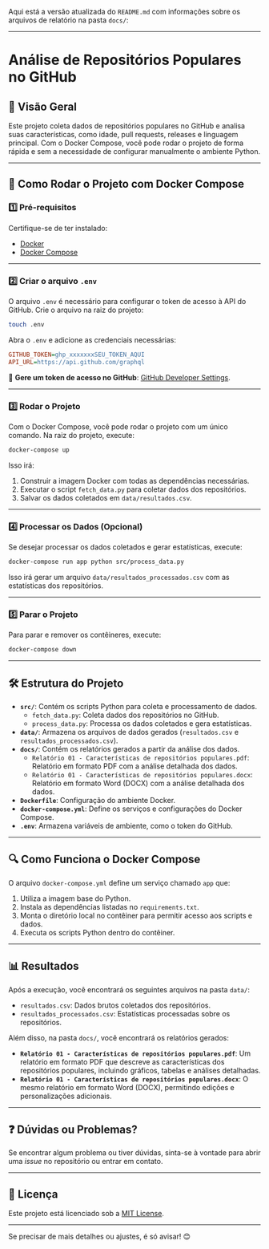 Aqui está a versão atualizada do `README.md` com informações sobre os arquivos de relatório na pasta `docs/`:

---

# Análise de Repositórios Populares no GitHub

## 📌 Visão Geral
Este projeto coleta dados de repositórios populares no GitHub e analisa suas características, como idade, pull requests, releases e linguagem principal. Com o Docker Compose, você pode rodar o projeto de forma rápida e sem a necessidade de configurar manualmente o ambiente Python.

---

## 🐳 Como Rodar o Projeto com Docker Compose

### **1️⃣ Pré-requisitos**
Certifique-se de ter instalado:
- [Docker](https://docs.docker.com/get-docker/)
- [Docker Compose](https://docs.docker.com/compose/install/)

---

### **2️⃣ Criar o arquivo `.env`**
O arquivo `.env` é necessário para configurar o token de acesso à API do GitHub. Crie o arquivo na raiz do projeto:

```sh
touch .env
```

Abra o `.env` e adicione as credenciais necessárias:
```ini
GITHUB_TOKEN=ghp_xxxxxxxSEU_TOKEN_AQUI
API_URL=https://api.github.com/graphql
```

🔹 **Gere um token de acesso no GitHub**: [GitHub Developer Settings](https://github.com/settings/tokens).

---

### **3️⃣ Rodar o Projeto**
Com o Docker Compose, você pode rodar o projeto com um único comando. Na raiz do projeto, execute:

```sh
docker-compose up
```

Isso irá:
1. Construir a imagem Docker com todas as dependências necessárias.
2. Executar o script `fetch_data.py` para coletar dados dos repositórios.
3. Salvar os dados coletados em `data/resultados.csv`.

---

### **4️⃣ Processar os Dados (Opcional)**
Se desejar processar os dados coletados e gerar estatísticas, execute:

```sh
docker-compose run app python src/process_data.py
```

Isso irá gerar um arquivo `data/resultados_processados.csv` com as estatísticas dos repositórios.

---

### **5️⃣ Parar o Projeto**
Para parar e remover os contêineres, execute:

```sh
docker-compose down
```

---

## 🛠️ Estrutura do Projeto
- **`src/`**: Contém os scripts Python para coleta e processamento de dados.
  - `fetch_data.py`: Coleta dados dos repositórios no GitHub.
  - `process_data.py`: Processa os dados coletados e gera estatísticas.
- **`data/`**: Armazena os arquivos de dados gerados (`resultados.csv` e `resultados_processados.csv`).
- **`docs/`**: Contém os relatórios gerados a partir da análise dos dados.
  - `Relatório 01 - Características de repositórios populares.pdf`: Relatório em formato PDF com a análise detalhada dos dados.
  - `Relatório 01 - Características de repositórios populares.docx`: Relatório em formato Word (DOCX) com a análise detalhada dos dados.
- **`Dockerfile`**: Configuração do ambiente Docker.
- **`docker-compose.yml`**: Define os serviços e configurações do Docker Compose.
- **`.env`**: Armazena variáveis de ambiente, como o token do GitHub.

---

## 🔍 Como Funciona o Docker Compose
O arquivo `docker-compose.yml` define um serviço chamado `app` que:
1. Utiliza a imagem base do Python.
2. Instala as dependências listadas no `requirements.txt`.
3. Monta o diretório local no contêiner para permitir acesso aos scripts e dados.
4. Executa os scripts Python dentro do contêiner.

---

## 📊 Resultados
Após a execução, você encontrará os seguintes arquivos na pasta `data/`:
- `resultados.csv`: Dados brutos coletados dos repositórios.
- `resultados_processados.csv`: Estatísticas processadas sobre os repositórios.

Além disso, na pasta `docs/`, você encontrará os relatórios gerados:
- **`Relatório 01 - Características de repositórios populares.pdf`**: Um relatório em formato PDF que descreve as características dos repositórios populares, incluindo gráficos, tabelas e análises detalhadas.
- **`Relatório 01 - Características de repositórios populares.docx`**: O mesmo relatório em formato Word (DOCX), permitindo edições e personalizações adicionais.

---

## ❓ Dúvidas ou Problemas?
Se encontrar algum problema ou tiver dúvidas, sinta-se à vontade para abrir uma _issue_ no repositório ou entrar em contato.

---

## 📄 Licença
Este projeto está licenciado sob a [MIT License](LICENSE).

--- 

Se precisar de mais detalhes ou ajustes, é só avisar! 😊
